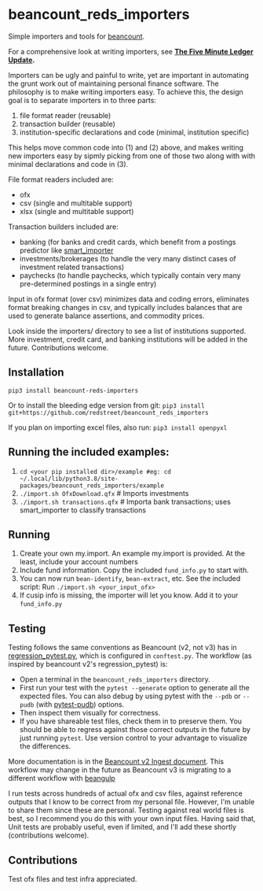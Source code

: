 # beancount_reds_importers

Simple importers and tools for [beancount](https://github.com/beancount/beancount).

For a comprehensive look at writing importers, see
**[The Five Minute Ledger Update](https://reds-rants.netlify.app/personal-finance/the-five-minute-ledger-update/).**

Importers can be ugly and painful to write, yet are important in automating the grunt
work out of maintaining personal finance software. The philosophy is to make writing
importers easy. To achieve this, the design goal is to separate importers in to three
parts:

1. file format reader (reusable)
2. transaction builder (reusable)
3. institution-specific declarations and code (minimal, institution specific)

This helps move common code into (1) and (2) above, and makes writing new importers easy
by sipmly picking from one of those two along with with minimal declarations and code in
(3).

File format readers included are:
- ofx
- csv (single and multitable support)
- xlsx (single and multitable support)

Transaction builders included are:
- banking (for banks and credit cards, which benefit from a postings predictor like
  [smart_importer](https://github.com/beancount/smart_importer)
- investments/brokerages (to handle the very many distinct cases of investment related
  transactions)
- paychecks (to handle paychecks, which typically contain very many pre-determined
  postings in a single entry)

Input in ofx format (over csv) minimizes data and coding errors, eliminates format
breaking changes in csv, and typically includes balances that are used to generate
balance assertions, and commodity prices.

Look inside the importers/ directory to see a list of institutions supported. More
investment, credit card, and banking institutions will be added in the future.
Contributions welcome.

## Installation
`pip3 install beancount-reds-importers`

Or to install the bleeding edge version from git:
`pip3 install git+https://github.com/redstreet/beancount_reds_importers`

If you plan on importing excel files, also run:
`pip3 install openpyxl`

## Running the included examples:
1. `cd <your pip installed dir>/example #eg: cd ~/.local/lib/python3.8/site-packages/beancount_reds_importers/example`
2. `./import.sh OfxDownload.qfx` # Imports investments
3. `./import.sh transactions.qfx` # Importa bank transactions; uses smart_importer to classify transactions

## Running
1. Create your own my.import. An example my.import is provided. At the least, include your account numbers
2. Include fund information. Copy the included `fund_info.py` to start with.
3. You can now run `bean-identify`, `bean-extract`, etc. See the included script: Run `./import.sh <your_input_ofx>`
4. If cusip info is missing, the importer will let you know. Add it to your `fund_info.py`

## Testing
Testing follows the same conventions as Beancount (v2, not v3) has in [regression_pytest.py](https://github.com/beancount/beancount/blob/v2/beancount/ingest/regression_pytest.py), which is configured in `conftest.py`. The workflow (as inspired by beancount v2's regression_pytest) is:

- Open a terminal in the `beancount_reds_importers` directory.
- First run your test with the `pytest --generate` option to generate all the expected files. You can also debug by using pytest with the `--pdb` or `--pudb` (with [pytest-pudb](https://pypi.org/project/pytest-pudb/)) options.
- Then inspect them visually for correctness. 
- If you have shareable test files, check them in to preserve them. You should be able to regress against those correct outputs in the future by just running `pytest`. Use version control to your advantage to visualize the differences.

More documentation is in the [Beancount v2 Ingest document](https://docs.google.com/document/d/11EwQdujzEo2cxqaF5PgxCEZXWfKKQCYSMfdJowp_1S8/edit). This workflow may change in the future as Beancount v3 is migrating to a different workflow with [beangulp](https://github.com/beancount/beangulp)

I run tests across hundreds of actual ofx and csv files, against reference outputs that
I know to be correct from my personal file. However, I'm unable to share them since
these are personal. Testing against real world files is best, so I recommend you do this
with your own input files. Having said that, Unit tests are probably useful, even if
limited, and I'll add these shortly (contributions welcome).

## Contributions
Test ofx files and test infra appreciated.
